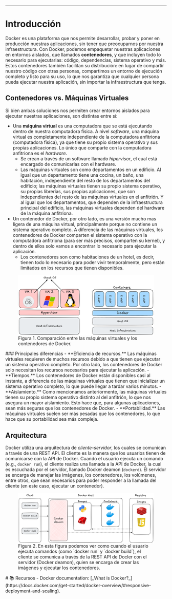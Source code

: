 ***

# Introducción

Docker es una plataforma que nos permite desarrollar, probar y poner en producción nuestras aplicaciones, sin tener que preocuparnos por nuestra infraestructura. 
Con Docker, podemos empaquetar nuestras aplicaciones en entornos aislados, que llamados **contenedores**, y que incluyen todo lo necesario para ejecutarlas: código, dependencias, sistema operativo y más. 
Estos contenedores también facilitan su distribución: en lugar de compartir nuestro código con otras personas, compartimos un entorno de ejecución completo y listo para su uso, lo que nos garantiza que cualquier persona pueda ejecutar nuestra aplicación, sin importar la infraestructura que tenga.

## Contenedores vs. Máquinas Virtuales

Si bien ambas soluciones nos permiten crear entornos aislados para ejecutar nuestras aplicaciones, son distintas entre sí:
- Una **máquina virtual** es una computadora que se está ejecutando dentro de nuestra computadora física. A nivel *software*, una máquina virtual es completamente independiente de la computadora anfitriona (computadora física), ya que tiene su propio sistema operativo y sus propias aplicaciones. Lo único que comparte con la computadora anfitriona es el *hardware*.
	- Se crean a través de un software llamado _hipervisor_, el cual está encargado de comunicarlas con el hardware.
	- Las máquinas virtuales son como departamentos en un edificio. Al igual que un departamento tiene una cocina, un baño, una habitación, independiente del resto de los departamentos del edificio; las máquinas virtuales tienen su propio sistema operativo, su propias librerías, sus propias aplicaciones, que son independientes del resto de las máquinas virtuales en el anfitrión. Y al igual que los departamentos, que dependen de la infraestructura principal del edificio, las máquinas virtuales dependen del hardware de la máquina anfitriona.
- Un contenedor de Docker, por otro lado, es una versión mucho mas ligera de una máquina virtual, principalmente porque no contiene un sistema operativo completo. A diferencia de las máquinas virtuales, los contenedores de Docker comparten el sistema operativo con la computadora anfitriona (para ser más precisos, comparten su kernel), y dentro de ellos solo vamos a encontrar lo necesario para ejecutar la aplicación.
	- Los contenedores son como habitaciones de un hotel, es decir, tienen todo lo necesario para poder vivir temporalmente, pero están limitados en los recursos que tienen disponibles.
<figure>
	<img src='attachments/container-vs-vm.png' align='center' />
	<figcaption>Figura 1. Comparación entre las máquinas virtuales y los contenedores de Docker.</figcaption>
</figure>
### Principales diferencias
- **Eficiencia de recursos.** Las máquinas virtuales requieren de muchos recursos debido a que tienen que ejecutar un sistema operativo completo. Por otro lado, los contenedores de Docker solo necesitan los recursos necesarios para ejecutar la aplicación.
- **Tiempos.** Los contenedores de Docker están disponibles casi al instante, a diferencia de las máquinas virtuales que tienen que inicializar un sistema operativo completo, lo que puede llegar a tardar varios minutos.
- **Aislamiento.** Como mencionamos anteriormente, las máquinas virtuales tienen su propio sistema operativo distinto al del anfitrión, lo que nos asegura un mayor aislamiento. Esto hace que, para algunas aplicaciones, sean más seguras que los contenedores de Docker.
- **Portabilidad.** Las máquinas virtuales suelen ser más pesadas que los contenedores, lo que hace que su portabilidad sea más compleja.

## Arquitectura

Docker utiliza una arquitectura de *cliente-servidor*, los cuales se comunican a través de una REST API. 
El cliente es la manera que los usuarios tienen de comunicarse con la API de Docker. Cuando el usuario ejecuta un comando (e.g., `docker run`), el cliente realiza una llamada a la API de Docker, la cual es escuchada por el servidor, llamado Docker deamon (`dockerd`). El servidor se encarga de manejar las imágenes, los contenedores, los volúmenes, entre otros, que sean necesarios para poder responder a la llamada del cliente (en este caso, ejecutar un contenedor).
<figure>
	<img src='attachments/docker-architecture.png' align='center' />
	<figcaption>Figura 2. En esta figura podemos ver como cuando el usuario ejecuta comandos (como `docker run` y `docker build`), el cliente se comunica a través de la REST API de Docler con el servidor (Docker deamon), quien se encarga de crear las imágenes y ejecutar los contenedores.
	</figcaption>
</figure>
# 📚 Recursos
- Docker documentation: [_What is Docker?_](https://docs.docker.com/get-started/docker-overview/#responsive-deployment-and-scaling).